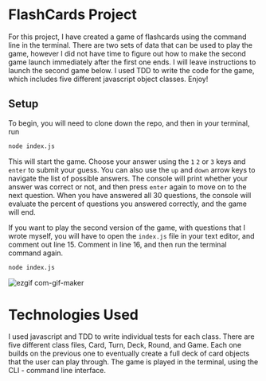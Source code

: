 # FlashCards Project

For this project, I have created a game of flashcards using the command line in the terminal.  There are two sets of data that can be used to play the game, however I did not have time to figure out how to make the second game launch immediately after the first one ends.  I will leave instructions to launch the second game below.  I used TDD to write the code for the game, which includes five different javascript object classes. Enjoy!

## Setup

To begin, you will need to clone down the repo, and then in your terminal, run

```bash
node index.js
```

This will start the game. Choose your answer using the `1` `2` or `3` keys and `enter` to submit your guess. You can also use the `up` and `down` arrow keys to navigate the list of possible answers. The console will print whether your answer was correct or not, and then press `enter` again to move on to the next question.  When you have answered all 30 questions, the console will evaluate the percent of questions you answered correctly, and the game will end.

If you want to play the second version of the game, with questions that I wrote myself, you will have to open the `index.js` file in your text editor, and comment out line 15.  Comment in line 16, and then run the terminal command again.

```bash
node index.js
```


![ezgif com-gif-maker](https://user-images.githubusercontent.com/101140241/178085892-0ef33d27-c39d-4d89-8442-0515ecfc2981.gif)


# Technologies Used

I used javascript and TDD to write individual tests for each class.  There are five different class files, Card, Turn, Deck, Round, and Game.  Each one builds on the previous one to eventually create a full deck of card objects that the user can play through.  The game is played in the terminal, using the CLI - command line interface.

